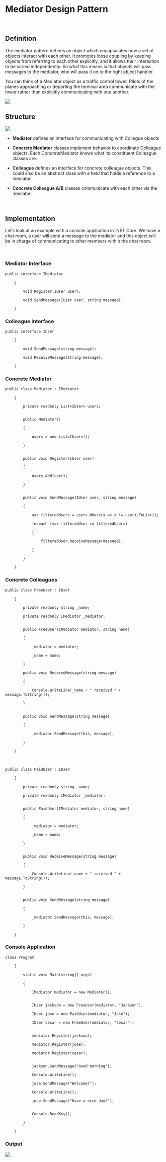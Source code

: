 Mediator Design Pattern
=======================

 

Definition
----------

The mediator pattern defines an object which encapsulates how a set of objects
interact with each other. It promotes loose coupling by keeping objects from
referring to each other explicitly, and it allows their interaction to be varied
independently. So what this means is that objects will pass messages to the
mediator, who will pass it on to the right object handler.

You can think of a Mediator object as a traffic control tower. Pilots of the
planes approaching or departing the terminal area communicate with the tower
rather than explicitly communicating with one another.

![](https://miro.medium.com/max/700/1*BJu9_D2BWkEnbOWtjrIdeg.png)

Structure
---------

![](https://miro.medium.com/max/661/1*PqPNGGDBgQj3Ge0OY-e7Nw.png)

-   **Mediator** defines an interface for communicating with Collegue objects

-   **Concrete Mediator** classes implement behavior to coordinate Colleague
    objects. Each ConcreteMediator knows what its constituent Colleague classes
    are.

-   **Colleague** defines an interface for concrete colleague objects. This
    could also be an abstract class with a field that holds a reference to a
    mediator.

-   **Concrete Colleague A/B** classes communicate with each other via the
    mediator.

 

Implementation
--------------

Let’s look at an example with a console application in .NET Core. We have a chat
room, a user will send a message to the mediator and this object will be in
charge of communicating to other members within the chat room.

 

### Mediator Interface

~~~~~~~~~~~~~~~~~~~~~~~~~~~~~~~~~~~~~~~~~~~~~~~~~~~~~~~~~~~~~~~~~~~~~~~~~~~~~~~~
public interface IMediator
~~~~~~~~~~~~~~~~~~~~~~~~~~~~~~~~~~~~~~~~~~~~~~~~~~~~~~~~~~~~~~~~~~~~~~~~~~~~~~~~

~~~~~~~~~~~~~~~~~~~~~~~~~~~~~~~~~~~~~~~~~~~~~~~~~~~~~~~~~~~~~~~~~~~~~~~~~~~~~~~~
    {
~~~~~~~~~~~~~~~~~~~~~~~~~~~~~~~~~~~~~~~~~~~~~~~~~~~~~~~~~~~~~~~~~~~~~~~~~~~~~~~~

~~~~~~~~~~~~~~~~~~~~~~~~~~~~~~~~~~~~~~~~~~~~~~~~~~~~~~~~~~~~~~~~~~~~~~~~~~~~~~~~
        void Register(IUser user);
~~~~~~~~~~~~~~~~~~~~~~~~~~~~~~~~~~~~~~~~~~~~~~~~~~~~~~~~~~~~~~~~~~~~~~~~~~~~~~~~

~~~~~~~~~~~~~~~~~~~~~~~~~~~~~~~~~~~~~~~~~~~~~~~~~~~~~~~~~~~~~~~~~~~~~~~~~~~~~~~~
        void SendMessage(IUser user, string message);
~~~~~~~~~~~~~~~~~~~~~~~~~~~~~~~~~~~~~~~~~~~~~~~~~~~~~~~~~~~~~~~~~~~~~~~~~~~~~~~~

~~~~~~~~~~~~~~~~~~~~~~~~~~~~~~~~~~~~~~~~~~~~~~~~~~~~~~~~~~~~~~~~~~~~~~~~~~~~~~~~
    }
~~~~~~~~~~~~~~~~~~~~~~~~~~~~~~~~~~~~~~~~~~~~~~~~~~~~~~~~~~~~~~~~~~~~~~~~~~~~~~~~

### Colleague Interface

~~~~~~~~~~~~~~~~~~~~~~~~~~~~~~~~~~~~~~~~~~~~~~~~~~~~~~~~~~~~~~~~~~~~~~~~~~~~~~~~
public interface IUser
~~~~~~~~~~~~~~~~~~~~~~~~~~~~~~~~~~~~~~~~~~~~~~~~~~~~~~~~~~~~~~~~~~~~~~~~~~~~~~~~

~~~~~~~~~~~~~~~~~~~~~~~~~~~~~~~~~~~~~~~~~~~~~~~~~~~~~~~~~~~~~~~~~~~~~~~~~~~~~~~~
    {
~~~~~~~~~~~~~~~~~~~~~~~~~~~~~~~~~~~~~~~~~~~~~~~~~~~~~~~~~~~~~~~~~~~~~~~~~~~~~~~~

~~~~~~~~~~~~~~~~~~~~~~~~~~~~~~~~~~~~~~~~~~~~~~~~~~~~~~~~~~~~~~~~~~~~~~~~~~~~~~~~
        void SendMessage(string message);
~~~~~~~~~~~~~~~~~~~~~~~~~~~~~~~~~~~~~~~~~~~~~~~~~~~~~~~~~~~~~~~~~~~~~~~~~~~~~~~~

~~~~~~~~~~~~~~~~~~~~~~~~~~~~~~~~~~~~~~~~~~~~~~~~~~~~~~~~~~~~~~~~~~~~~~~~~~~~~~~~
        void ReceiveMessage(string message);
~~~~~~~~~~~~~~~~~~~~~~~~~~~~~~~~~~~~~~~~~~~~~~~~~~~~~~~~~~~~~~~~~~~~~~~~~~~~~~~~

~~~~~~~~~~~~~~~~~~~~~~~~~~~~~~~~~~~~~~~~~~~~~~~~~~~~~~~~~~~~~~~~~~~~~~~~~~~~~~~~
    }
~~~~~~~~~~~~~~~~~~~~~~~~~~~~~~~~~~~~~~~~~~~~~~~~~~~~~~~~~~~~~~~~~~~~~~~~~~~~~~~~

### Concrete Mediator

~~~~~~~~~~~~~~~~~~~~~~~~~~~~~~~~~~~~~~~~~~~~~~~~~~~~~~~~~~~~~~~~~~~~~~~~~~~~~~~~
public class Mediator : IMediator
~~~~~~~~~~~~~~~~~~~~~~~~~~~~~~~~~~~~~~~~~~~~~~~~~~~~~~~~~~~~~~~~~~~~~~~~~~~~~~~~

~~~~~~~~~~~~~~~~~~~~~~~~~~~~~~~~~~~~~~~~~~~~~~~~~~~~~~~~~~~~~~~~~~~~~~~~~~~~~~~~
    {
~~~~~~~~~~~~~~~~~~~~~~~~~~~~~~~~~~~~~~~~~~~~~~~~~~~~~~~~~~~~~~~~~~~~~~~~~~~~~~~~

~~~~~~~~~~~~~~~~~~~~~~~~~~~~~~~~~~~~~~~~~~~~~~~~~~~~~~~~~~~~~~~~~~~~~~~~~~~~~~~~
        private readonly List<IUser> users;
~~~~~~~~~~~~~~~~~~~~~~~~~~~~~~~~~~~~~~~~~~~~~~~~~~~~~~~~~~~~~~~~~~~~~~~~~~~~~~~~

~~~~~~~~~~~~~~~~~~~~~~~~~~~~~~~~~~~~~~~~~~~~~~~~~~~~~~~~~~~~~~~~~~~~~~~~~~~~~~~~

~~~~~~~~~~~~~~~~~~~~~~~~~~~~~~~~~~~~~~~~~~~~~~~~~~~~~~~~~~~~~~~~~~~~~~~~~~~~~~~~

~~~~~~~~~~~~~~~~~~~~~~~~~~~~~~~~~~~~~~~~~~~~~~~~~~~~~~~~~~~~~~~~~~~~~~~~~~~~~~~~
        public Mediator()
~~~~~~~~~~~~~~~~~~~~~~~~~~~~~~~~~~~~~~~~~~~~~~~~~~~~~~~~~~~~~~~~~~~~~~~~~~~~~~~~

~~~~~~~~~~~~~~~~~~~~~~~~~~~~~~~~~~~~~~~~~~~~~~~~~~~~~~~~~~~~~~~~~~~~~~~~~~~~~~~~
        {
~~~~~~~~~~~~~~~~~~~~~~~~~~~~~~~~~~~~~~~~~~~~~~~~~~~~~~~~~~~~~~~~~~~~~~~~~~~~~~~~

~~~~~~~~~~~~~~~~~~~~~~~~~~~~~~~~~~~~~~~~~~~~~~~~~~~~~~~~~~~~~~~~~~~~~~~~~~~~~~~~
            users = new List<IUser>();
~~~~~~~~~~~~~~~~~~~~~~~~~~~~~~~~~~~~~~~~~~~~~~~~~~~~~~~~~~~~~~~~~~~~~~~~~~~~~~~~

~~~~~~~~~~~~~~~~~~~~~~~~~~~~~~~~~~~~~~~~~~~~~~~~~~~~~~~~~~~~~~~~~~~~~~~~~~~~~~~~
        }
~~~~~~~~~~~~~~~~~~~~~~~~~~~~~~~~~~~~~~~~~~~~~~~~~~~~~~~~~~~~~~~~~~~~~~~~~~~~~~~~

~~~~~~~~~~~~~~~~~~~~~~~~~~~~~~~~~~~~~~~~~~~~~~~~~~~~~~~~~~~~~~~~~~~~~~~~~~~~~~~~

~~~~~~~~~~~~~~~~~~~~~~~~~~~~~~~~~~~~~~~~~~~~~~~~~~~~~~~~~~~~~~~~~~~~~~~~~~~~~~~~

~~~~~~~~~~~~~~~~~~~~~~~~~~~~~~~~~~~~~~~~~~~~~~~~~~~~~~~~~~~~~~~~~~~~~~~~~~~~~~~~
        public void Register(IUser user)
~~~~~~~~~~~~~~~~~~~~~~~~~~~~~~~~~~~~~~~~~~~~~~~~~~~~~~~~~~~~~~~~~~~~~~~~~~~~~~~~

~~~~~~~~~~~~~~~~~~~~~~~~~~~~~~~~~~~~~~~~~~~~~~~~~~~~~~~~~~~~~~~~~~~~~~~~~~~~~~~~
        {
~~~~~~~~~~~~~~~~~~~~~~~~~~~~~~~~~~~~~~~~~~~~~~~~~~~~~~~~~~~~~~~~~~~~~~~~~~~~~~~~

~~~~~~~~~~~~~~~~~~~~~~~~~~~~~~~~~~~~~~~~~~~~~~~~~~~~~~~~~~~~~~~~~~~~~~~~~~~~~~~~
            users.Add(user);
~~~~~~~~~~~~~~~~~~~~~~~~~~~~~~~~~~~~~~~~~~~~~~~~~~~~~~~~~~~~~~~~~~~~~~~~~~~~~~~~

~~~~~~~~~~~~~~~~~~~~~~~~~~~~~~~~~~~~~~~~~~~~~~~~~~~~~~~~~~~~~~~~~~~~~~~~~~~~~~~~
        }
~~~~~~~~~~~~~~~~~~~~~~~~~~~~~~~~~~~~~~~~~~~~~~~~~~~~~~~~~~~~~~~~~~~~~~~~~~~~~~~~

~~~~~~~~~~~~~~~~~~~~~~~~~~~~~~~~~~~~~~~~~~~~~~~~~~~~~~~~~~~~~~~~~~~~~~~~~~~~~~~~

~~~~~~~~~~~~~~~~~~~~~~~~~~~~~~~~~~~~~~~~~~~~~~~~~~~~~~~~~~~~~~~~~~~~~~~~~~~~~~~~

~~~~~~~~~~~~~~~~~~~~~~~~~~~~~~~~~~~~~~~~~~~~~~~~~~~~~~~~~~~~~~~~~~~~~~~~~~~~~~~~
        public void SendMessage(IUser user, string message)
~~~~~~~~~~~~~~~~~~~~~~~~~~~~~~~~~~~~~~~~~~~~~~~~~~~~~~~~~~~~~~~~~~~~~~~~~~~~~~~~

~~~~~~~~~~~~~~~~~~~~~~~~~~~~~~~~~~~~~~~~~~~~~~~~~~~~~~~~~~~~~~~~~~~~~~~~~~~~~~~~
        {
~~~~~~~~~~~~~~~~~~~~~~~~~~~~~~~~~~~~~~~~~~~~~~~~~~~~~~~~~~~~~~~~~~~~~~~~~~~~~~~~

~~~~~~~~~~~~~~~~~~~~~~~~~~~~~~~~~~~~~~~~~~~~~~~~~~~~~~~~~~~~~~~~~~~~~~~~~~~~~~~~
            var filteredUsers = users.Where(x => x != user).ToList();
~~~~~~~~~~~~~~~~~~~~~~~~~~~~~~~~~~~~~~~~~~~~~~~~~~~~~~~~~~~~~~~~~~~~~~~~~~~~~~~~

~~~~~~~~~~~~~~~~~~~~~~~~~~~~~~~~~~~~~~~~~~~~~~~~~~~~~~~~~~~~~~~~~~~~~~~~~~~~~~~~
            foreach (var filteredUser in filteredUsers)
~~~~~~~~~~~~~~~~~~~~~~~~~~~~~~~~~~~~~~~~~~~~~~~~~~~~~~~~~~~~~~~~~~~~~~~~~~~~~~~~

~~~~~~~~~~~~~~~~~~~~~~~~~~~~~~~~~~~~~~~~~~~~~~~~~~~~~~~~~~~~~~~~~~~~~~~~~~~~~~~~
            {
~~~~~~~~~~~~~~~~~~~~~~~~~~~~~~~~~~~~~~~~~~~~~~~~~~~~~~~~~~~~~~~~~~~~~~~~~~~~~~~~

~~~~~~~~~~~~~~~~~~~~~~~~~~~~~~~~~~~~~~~~~~~~~~~~~~~~~~~~~~~~~~~~~~~~~~~~~~~~~~~~
                filteredUser.ReceiveMessage(message);
~~~~~~~~~~~~~~~~~~~~~~~~~~~~~~~~~~~~~~~~~~~~~~~~~~~~~~~~~~~~~~~~~~~~~~~~~~~~~~~~

~~~~~~~~~~~~~~~~~~~~~~~~~~~~~~~~~~~~~~~~~~~~~~~~~~~~~~~~~~~~~~~~~~~~~~~~~~~~~~~~
            }
~~~~~~~~~~~~~~~~~~~~~~~~~~~~~~~~~~~~~~~~~~~~~~~~~~~~~~~~~~~~~~~~~~~~~~~~~~~~~~~~

~~~~~~~~~~~~~~~~~~~~~~~~~~~~~~~~~~~~~~~~~~~~~~~~~~~~~~~~~~~~~~~~~~~~~~~~~~~~~~~~
        }
~~~~~~~~~~~~~~~~~~~~~~~~~~~~~~~~~~~~~~~~~~~~~~~~~~~~~~~~~~~~~~~~~~~~~~~~~~~~~~~~

~~~~~~~~~~~~~~~~~~~~~~~~~~~~~~~~~~~~~~~~~~~~~~~~~~~~~~~~~~~~~~~~~~~~~~~~~~~~~~~~
    }
~~~~~~~~~~~~~~~~~~~~~~~~~~~~~~~~~~~~~~~~~~~~~~~~~~~~~~~~~~~~~~~~~~~~~~~~~~~~~~~~

### Concrete Colleagues

~~~~~~~~~~~~~~~~~~~~~~~~~~~~~~~~~~~~~~~~~~~~~~~~~~~~~~~~~~~~~~~~~~~~~~~~~~~~~~~~
public class FreeUser : IUser
~~~~~~~~~~~~~~~~~~~~~~~~~~~~~~~~~~~~~~~~~~~~~~~~~~~~~~~~~~~~~~~~~~~~~~~~~~~~~~~~

~~~~~~~~~~~~~~~~~~~~~~~~~~~~~~~~~~~~~~~~~~~~~~~~~~~~~~~~~~~~~~~~~~~~~~~~~~~~~~~~
    {
~~~~~~~~~~~~~~~~~~~~~~~~~~~~~~~~~~~~~~~~~~~~~~~~~~~~~~~~~~~~~~~~~~~~~~~~~~~~~~~~

~~~~~~~~~~~~~~~~~~~~~~~~~~~~~~~~~~~~~~~~~~~~~~~~~~~~~~~~~~~~~~~~~~~~~~~~~~~~~~~~
        private readonly string _name;
~~~~~~~~~~~~~~~~~~~~~~~~~~~~~~~~~~~~~~~~~~~~~~~~~~~~~~~~~~~~~~~~~~~~~~~~~~~~~~~~

~~~~~~~~~~~~~~~~~~~~~~~~~~~~~~~~~~~~~~~~~~~~~~~~~~~~~~~~~~~~~~~~~~~~~~~~~~~~~~~~
        private readonly IMediator _mediator;
~~~~~~~~~~~~~~~~~~~~~~~~~~~~~~~~~~~~~~~~~~~~~~~~~~~~~~~~~~~~~~~~~~~~~~~~~~~~~~~~

~~~~~~~~~~~~~~~~~~~~~~~~~~~~~~~~~~~~~~~~~~~~~~~~~~~~~~~~~~~~~~~~~~~~~~~~~~~~~~~~

~~~~~~~~~~~~~~~~~~~~~~~~~~~~~~~~~~~~~~~~~~~~~~~~~~~~~~~~~~~~~~~~~~~~~~~~~~~~~~~~

~~~~~~~~~~~~~~~~~~~~~~~~~~~~~~~~~~~~~~~~~~~~~~~~~~~~~~~~~~~~~~~~~~~~~~~~~~~~~~~~
        public FreeUser(IMediator mediator, string name)
~~~~~~~~~~~~~~~~~~~~~~~~~~~~~~~~~~~~~~~~~~~~~~~~~~~~~~~~~~~~~~~~~~~~~~~~~~~~~~~~

~~~~~~~~~~~~~~~~~~~~~~~~~~~~~~~~~~~~~~~~~~~~~~~~~~~~~~~~~~~~~~~~~~~~~~~~~~~~~~~~
        {
~~~~~~~~~~~~~~~~~~~~~~~~~~~~~~~~~~~~~~~~~~~~~~~~~~~~~~~~~~~~~~~~~~~~~~~~~~~~~~~~

~~~~~~~~~~~~~~~~~~~~~~~~~~~~~~~~~~~~~~~~~~~~~~~~~~~~~~~~~~~~~~~~~~~~~~~~~~~~~~~~
            _mediator = mediator;
~~~~~~~~~~~~~~~~~~~~~~~~~~~~~~~~~~~~~~~~~~~~~~~~~~~~~~~~~~~~~~~~~~~~~~~~~~~~~~~~

~~~~~~~~~~~~~~~~~~~~~~~~~~~~~~~~~~~~~~~~~~~~~~~~~~~~~~~~~~~~~~~~~~~~~~~~~~~~~~~~
            _name = name;
~~~~~~~~~~~~~~~~~~~~~~~~~~~~~~~~~~~~~~~~~~~~~~~~~~~~~~~~~~~~~~~~~~~~~~~~~~~~~~~~

~~~~~~~~~~~~~~~~~~~~~~~~~~~~~~~~~~~~~~~~~~~~~~~~~~~~~~~~~~~~~~~~~~~~~~~~~~~~~~~~
        }
~~~~~~~~~~~~~~~~~~~~~~~~~~~~~~~~~~~~~~~~~~~~~~~~~~~~~~~~~~~~~~~~~~~~~~~~~~~~~~~~

~~~~~~~~~~~~~~~~~~~~~~~~~~~~~~~~~~~~~~~~~~~~~~~~~~~~~~~~~~~~~~~~~~~~~~~~~~~~~~~~
        public void ReceiveMessage(string message)
~~~~~~~~~~~~~~~~~~~~~~~~~~~~~~~~~~~~~~~~~~~~~~~~~~~~~~~~~~~~~~~~~~~~~~~~~~~~~~~~

~~~~~~~~~~~~~~~~~~~~~~~~~~~~~~~~~~~~~~~~~~~~~~~~~~~~~~~~~~~~~~~~~~~~~~~~~~~~~~~~
        {
~~~~~~~~~~~~~~~~~~~~~~~~~~~~~~~~~~~~~~~~~~~~~~~~~~~~~~~~~~~~~~~~~~~~~~~~~~~~~~~~

~~~~~~~~~~~~~~~~~~~~~~~~~~~~~~~~~~~~~~~~~~~~~~~~~~~~~~~~~~~~~~~~~~~~~~~~~~~~~~~~
            Console.WriteLine(_name + " received " + message.ToString());
~~~~~~~~~~~~~~~~~~~~~~~~~~~~~~~~~~~~~~~~~~~~~~~~~~~~~~~~~~~~~~~~~~~~~~~~~~~~~~~~

~~~~~~~~~~~~~~~~~~~~~~~~~~~~~~~~~~~~~~~~~~~~~~~~~~~~~~~~~~~~~~~~~~~~~~~~~~~~~~~~
        }
~~~~~~~~~~~~~~~~~~~~~~~~~~~~~~~~~~~~~~~~~~~~~~~~~~~~~~~~~~~~~~~~~~~~~~~~~~~~~~~~

~~~~~~~~~~~~~~~~~~~~~~~~~~~~~~~~~~~~~~~~~~~~~~~~~~~~~~~~~~~~~~~~~~~~~~~~~~~~~~~~

~~~~~~~~~~~~~~~~~~~~~~~~~~~~~~~~~~~~~~~~~~~~~~~~~~~~~~~~~~~~~~~~~~~~~~~~~~~~~~~~

~~~~~~~~~~~~~~~~~~~~~~~~~~~~~~~~~~~~~~~~~~~~~~~~~~~~~~~~~~~~~~~~~~~~~~~~~~~~~~~~
        public void SendMessage(string message)
~~~~~~~~~~~~~~~~~~~~~~~~~~~~~~~~~~~~~~~~~~~~~~~~~~~~~~~~~~~~~~~~~~~~~~~~~~~~~~~~

~~~~~~~~~~~~~~~~~~~~~~~~~~~~~~~~~~~~~~~~~~~~~~~~~~~~~~~~~~~~~~~~~~~~~~~~~~~~~~~~
        {
~~~~~~~~~~~~~~~~~~~~~~~~~~~~~~~~~~~~~~~~~~~~~~~~~~~~~~~~~~~~~~~~~~~~~~~~~~~~~~~~

~~~~~~~~~~~~~~~~~~~~~~~~~~~~~~~~~~~~~~~~~~~~~~~~~~~~~~~~~~~~~~~~~~~~~~~~~~~~~~~~
            _mediator.SendMessage(this, message);
~~~~~~~~~~~~~~~~~~~~~~~~~~~~~~~~~~~~~~~~~~~~~~~~~~~~~~~~~~~~~~~~~~~~~~~~~~~~~~~~

~~~~~~~~~~~~~~~~~~~~~~~~~~~~~~~~~~~~~~~~~~~~~~~~~~~~~~~~~~~~~~~~~~~~~~~~~~~~~~~~
        }
~~~~~~~~~~~~~~~~~~~~~~~~~~~~~~~~~~~~~~~~~~~~~~~~~~~~~~~~~~~~~~~~~~~~~~~~~~~~~~~~

~~~~~~~~~~~~~~~~~~~~~~~~~~~~~~~~~~~~~~~~~~~~~~~~~~~~~~~~~~~~~~~~~~~~~~~~~~~~~~~~
    }
~~~~~~~~~~~~~~~~~~~~~~~~~~~~~~~~~~~~~~~~~~~~~~~~~~~~~~~~~~~~~~~~~~~~~~~~~~~~~~~~

 

~~~~~~~~~~~~~~~~~~~~~~~~~~~~~~~~~~~~~~~~~~~~~~~~~~~~~~~~~~~~~~~~~~~~~~~~~~~~~~~~
public class PaidUser : IUser
~~~~~~~~~~~~~~~~~~~~~~~~~~~~~~~~~~~~~~~~~~~~~~~~~~~~~~~~~~~~~~~~~~~~~~~~~~~~~~~~

~~~~~~~~~~~~~~~~~~~~~~~~~~~~~~~~~~~~~~~~~~~~~~~~~~~~~~~~~~~~~~~~~~~~~~~~~~~~~~~~
    {
~~~~~~~~~~~~~~~~~~~~~~~~~~~~~~~~~~~~~~~~~~~~~~~~~~~~~~~~~~~~~~~~~~~~~~~~~~~~~~~~

~~~~~~~~~~~~~~~~~~~~~~~~~~~~~~~~~~~~~~~~~~~~~~~~~~~~~~~~~~~~~~~~~~~~~~~~~~~~~~~~
        private readonly string _name;
~~~~~~~~~~~~~~~~~~~~~~~~~~~~~~~~~~~~~~~~~~~~~~~~~~~~~~~~~~~~~~~~~~~~~~~~~~~~~~~~

~~~~~~~~~~~~~~~~~~~~~~~~~~~~~~~~~~~~~~~~~~~~~~~~~~~~~~~~~~~~~~~~~~~~~~~~~~~~~~~~
        private readonly IMediator _mediator;
~~~~~~~~~~~~~~~~~~~~~~~~~~~~~~~~~~~~~~~~~~~~~~~~~~~~~~~~~~~~~~~~~~~~~~~~~~~~~~~~

~~~~~~~~~~~~~~~~~~~~~~~~~~~~~~~~~~~~~~~~~~~~~~~~~~~~~~~~~~~~~~~~~~~~~~~~~~~~~~~~

~~~~~~~~~~~~~~~~~~~~~~~~~~~~~~~~~~~~~~~~~~~~~~~~~~~~~~~~~~~~~~~~~~~~~~~~~~~~~~~~

~~~~~~~~~~~~~~~~~~~~~~~~~~~~~~~~~~~~~~~~~~~~~~~~~~~~~~~~~~~~~~~~~~~~~~~~~~~~~~~~
        public PaidUser(IMediator mediator, string name)
~~~~~~~~~~~~~~~~~~~~~~~~~~~~~~~~~~~~~~~~~~~~~~~~~~~~~~~~~~~~~~~~~~~~~~~~~~~~~~~~

~~~~~~~~~~~~~~~~~~~~~~~~~~~~~~~~~~~~~~~~~~~~~~~~~~~~~~~~~~~~~~~~~~~~~~~~~~~~~~~~
        {
~~~~~~~~~~~~~~~~~~~~~~~~~~~~~~~~~~~~~~~~~~~~~~~~~~~~~~~~~~~~~~~~~~~~~~~~~~~~~~~~

~~~~~~~~~~~~~~~~~~~~~~~~~~~~~~~~~~~~~~~~~~~~~~~~~~~~~~~~~~~~~~~~~~~~~~~~~~~~~~~~
            _mediator = mediator;
~~~~~~~~~~~~~~~~~~~~~~~~~~~~~~~~~~~~~~~~~~~~~~~~~~~~~~~~~~~~~~~~~~~~~~~~~~~~~~~~

~~~~~~~~~~~~~~~~~~~~~~~~~~~~~~~~~~~~~~~~~~~~~~~~~~~~~~~~~~~~~~~~~~~~~~~~~~~~~~~~
            _name = name;
~~~~~~~~~~~~~~~~~~~~~~~~~~~~~~~~~~~~~~~~~~~~~~~~~~~~~~~~~~~~~~~~~~~~~~~~~~~~~~~~

~~~~~~~~~~~~~~~~~~~~~~~~~~~~~~~~~~~~~~~~~~~~~~~~~~~~~~~~~~~~~~~~~~~~~~~~~~~~~~~~
        }
~~~~~~~~~~~~~~~~~~~~~~~~~~~~~~~~~~~~~~~~~~~~~~~~~~~~~~~~~~~~~~~~~~~~~~~~~~~~~~~~

~~~~~~~~~~~~~~~~~~~~~~~~~~~~~~~~~~~~~~~~~~~~~~~~~~~~~~~~~~~~~~~~~~~~~~~~~~~~~~~~

~~~~~~~~~~~~~~~~~~~~~~~~~~~~~~~~~~~~~~~~~~~~~~~~~~~~~~~~~~~~~~~~~~~~~~~~~~~~~~~~

~~~~~~~~~~~~~~~~~~~~~~~~~~~~~~~~~~~~~~~~~~~~~~~~~~~~~~~~~~~~~~~~~~~~~~~~~~~~~~~~
        public void ReceiveMessage(string message)
~~~~~~~~~~~~~~~~~~~~~~~~~~~~~~~~~~~~~~~~~~~~~~~~~~~~~~~~~~~~~~~~~~~~~~~~~~~~~~~~

~~~~~~~~~~~~~~~~~~~~~~~~~~~~~~~~~~~~~~~~~~~~~~~~~~~~~~~~~~~~~~~~~~~~~~~~~~~~~~~~
        {
~~~~~~~~~~~~~~~~~~~~~~~~~~~~~~~~~~~~~~~~~~~~~~~~~~~~~~~~~~~~~~~~~~~~~~~~~~~~~~~~

~~~~~~~~~~~~~~~~~~~~~~~~~~~~~~~~~~~~~~~~~~~~~~~~~~~~~~~~~~~~~~~~~~~~~~~~~~~~~~~~
            Console.WriteLine(_name + " received " + message.ToString());
~~~~~~~~~~~~~~~~~~~~~~~~~~~~~~~~~~~~~~~~~~~~~~~~~~~~~~~~~~~~~~~~~~~~~~~~~~~~~~~~

~~~~~~~~~~~~~~~~~~~~~~~~~~~~~~~~~~~~~~~~~~~~~~~~~~~~~~~~~~~~~~~~~~~~~~~~~~~~~~~~
        }
~~~~~~~~~~~~~~~~~~~~~~~~~~~~~~~~~~~~~~~~~~~~~~~~~~~~~~~~~~~~~~~~~~~~~~~~~~~~~~~~

~~~~~~~~~~~~~~~~~~~~~~~~~~~~~~~~~~~~~~~~~~~~~~~~~~~~~~~~~~~~~~~~~~~~~~~~~~~~~~~~

~~~~~~~~~~~~~~~~~~~~~~~~~~~~~~~~~~~~~~~~~~~~~~~~~~~~~~~~~~~~~~~~~~~~~~~~~~~~~~~~

~~~~~~~~~~~~~~~~~~~~~~~~~~~~~~~~~~~~~~~~~~~~~~~~~~~~~~~~~~~~~~~~~~~~~~~~~~~~~~~~
        public void SendMessage(string message)
~~~~~~~~~~~~~~~~~~~~~~~~~~~~~~~~~~~~~~~~~~~~~~~~~~~~~~~~~~~~~~~~~~~~~~~~~~~~~~~~

~~~~~~~~~~~~~~~~~~~~~~~~~~~~~~~~~~~~~~~~~~~~~~~~~~~~~~~~~~~~~~~~~~~~~~~~~~~~~~~~
        {
~~~~~~~~~~~~~~~~~~~~~~~~~~~~~~~~~~~~~~~~~~~~~~~~~~~~~~~~~~~~~~~~~~~~~~~~~~~~~~~~

~~~~~~~~~~~~~~~~~~~~~~~~~~~~~~~~~~~~~~~~~~~~~~~~~~~~~~~~~~~~~~~~~~~~~~~~~~~~~~~~
            _mediator.SendMessage(this, message);
~~~~~~~~~~~~~~~~~~~~~~~~~~~~~~~~~~~~~~~~~~~~~~~~~~~~~~~~~~~~~~~~~~~~~~~~~~~~~~~~

~~~~~~~~~~~~~~~~~~~~~~~~~~~~~~~~~~~~~~~~~~~~~~~~~~~~~~~~~~~~~~~~~~~~~~~~~~~~~~~~
        }
~~~~~~~~~~~~~~~~~~~~~~~~~~~~~~~~~~~~~~~~~~~~~~~~~~~~~~~~~~~~~~~~~~~~~~~~~~~~~~~~

~~~~~~~~~~~~~~~~~~~~~~~~~~~~~~~~~~~~~~~~~~~~~~~~~~~~~~~~~~~~~~~~~~~~~~~~~~~~~~~~
    }
~~~~~~~~~~~~~~~~~~~~~~~~~~~~~~~~~~~~~~~~~~~~~~~~~~~~~~~~~~~~~~~~~~~~~~~~~~~~~~~~

### Console Application

~~~~~~~~~~~~~~~~~~~~~~~~~~~~~~~~~~~~~~~~~~~~~~~~~~~~~~~~~~~~~~~~~~~~~~~~~~~~~~~~
class Program
~~~~~~~~~~~~~~~~~~~~~~~~~~~~~~~~~~~~~~~~~~~~~~~~~~~~~~~~~~~~~~~~~~~~~~~~~~~~~~~~

~~~~~~~~~~~~~~~~~~~~~~~~~~~~~~~~~~~~~~~~~~~~~~~~~~~~~~~~~~~~~~~~~~~~~~~~~~~~~~~~
    {
~~~~~~~~~~~~~~~~~~~~~~~~~~~~~~~~~~~~~~~~~~~~~~~~~~~~~~~~~~~~~~~~~~~~~~~~~~~~~~~~

~~~~~~~~~~~~~~~~~~~~~~~~~~~~~~~~~~~~~~~~~~~~~~~~~~~~~~~~~~~~~~~~~~~~~~~~~~~~~~~~
        static void Main(string[] args)
~~~~~~~~~~~~~~~~~~~~~~~~~~~~~~~~~~~~~~~~~~~~~~~~~~~~~~~~~~~~~~~~~~~~~~~~~~~~~~~~

~~~~~~~~~~~~~~~~~~~~~~~~~~~~~~~~~~~~~~~~~~~~~~~~~~~~~~~~~~~~~~~~~~~~~~~~~~~~~~~~
        {
~~~~~~~~~~~~~~~~~~~~~~~~~~~~~~~~~~~~~~~~~~~~~~~~~~~~~~~~~~~~~~~~~~~~~~~~~~~~~~~~

~~~~~~~~~~~~~~~~~~~~~~~~~~~~~~~~~~~~~~~~~~~~~~~~~~~~~~~~~~~~~~~~~~~~~~~~~~~~~~~~
            IMediator mediator = new Mediator();
~~~~~~~~~~~~~~~~~~~~~~~~~~~~~~~~~~~~~~~~~~~~~~~~~~~~~~~~~~~~~~~~~~~~~~~~~~~~~~~~

~~~~~~~~~~~~~~~~~~~~~~~~~~~~~~~~~~~~~~~~~~~~~~~~~~~~~~~~~~~~~~~~~~~~~~~~~~~~~~~~

~~~~~~~~~~~~~~~~~~~~~~~~~~~~~~~~~~~~~~~~~~~~~~~~~~~~~~~~~~~~~~~~~~~~~~~~~~~~~~~~

~~~~~~~~~~~~~~~~~~~~~~~~~~~~~~~~~~~~~~~~~~~~~~~~~~~~~~~~~~~~~~~~~~~~~~~~~~~~~~~~
            IUser jackson = new FreeUser(mediator, "Jackson");
~~~~~~~~~~~~~~~~~~~~~~~~~~~~~~~~~~~~~~~~~~~~~~~~~~~~~~~~~~~~~~~~~~~~~~~~~~~~~~~~

~~~~~~~~~~~~~~~~~~~~~~~~~~~~~~~~~~~~~~~~~~~~~~~~~~~~~~~~~~~~~~~~~~~~~~~~~~~~~~~~
            IUser jose = new PaidUser(mediator, "Jose");
~~~~~~~~~~~~~~~~~~~~~~~~~~~~~~~~~~~~~~~~~~~~~~~~~~~~~~~~~~~~~~~~~~~~~~~~~~~~~~~~

~~~~~~~~~~~~~~~~~~~~~~~~~~~~~~~~~~~~~~~~~~~~~~~~~~~~~~~~~~~~~~~~~~~~~~~~~~~~~~~~
            IUser cesar = new FreeUser(mediator, "Cesar");
~~~~~~~~~~~~~~~~~~~~~~~~~~~~~~~~~~~~~~~~~~~~~~~~~~~~~~~~~~~~~~~~~~~~~~~~~~~~~~~~

~~~~~~~~~~~~~~~~~~~~~~~~~~~~~~~~~~~~~~~~~~~~~~~~~~~~~~~~~~~~~~~~~~~~~~~~~~~~~~~~

~~~~~~~~~~~~~~~~~~~~~~~~~~~~~~~~~~~~~~~~~~~~~~~~~~~~~~~~~~~~~~~~~~~~~~~~~~~~~~~~

~~~~~~~~~~~~~~~~~~~~~~~~~~~~~~~~~~~~~~~~~~~~~~~~~~~~~~~~~~~~~~~~~~~~~~~~~~~~~~~~
            mediator.Register(jackson);
~~~~~~~~~~~~~~~~~~~~~~~~~~~~~~~~~~~~~~~~~~~~~~~~~~~~~~~~~~~~~~~~~~~~~~~~~~~~~~~~

~~~~~~~~~~~~~~~~~~~~~~~~~~~~~~~~~~~~~~~~~~~~~~~~~~~~~~~~~~~~~~~~~~~~~~~~~~~~~~~~
            mediator.Register(jose);
~~~~~~~~~~~~~~~~~~~~~~~~~~~~~~~~~~~~~~~~~~~~~~~~~~~~~~~~~~~~~~~~~~~~~~~~~~~~~~~~

~~~~~~~~~~~~~~~~~~~~~~~~~~~~~~~~~~~~~~~~~~~~~~~~~~~~~~~~~~~~~~~~~~~~~~~~~~~~~~~~
            mediator.Register(cesar);
~~~~~~~~~~~~~~~~~~~~~~~~~~~~~~~~~~~~~~~~~~~~~~~~~~~~~~~~~~~~~~~~~~~~~~~~~~~~~~~~

~~~~~~~~~~~~~~~~~~~~~~~~~~~~~~~~~~~~~~~~~~~~~~~~~~~~~~~~~~~~~~~~~~~~~~~~~~~~~~~~

~~~~~~~~~~~~~~~~~~~~~~~~~~~~~~~~~~~~~~~~~~~~~~~~~~~~~~~~~~~~~~~~~~~~~~~~~~~~~~~~

~~~~~~~~~~~~~~~~~~~~~~~~~~~~~~~~~~~~~~~~~~~~~~~~~~~~~~~~~~~~~~~~~~~~~~~~~~~~~~~~
            jackson.SendMessage("Good morning");
~~~~~~~~~~~~~~~~~~~~~~~~~~~~~~~~~~~~~~~~~~~~~~~~~~~~~~~~~~~~~~~~~~~~~~~~~~~~~~~~

~~~~~~~~~~~~~~~~~~~~~~~~~~~~~~~~~~~~~~~~~~~~~~~~~~~~~~~~~~~~~~~~~~~~~~~~~~~~~~~~
            Console.WriteLine();
~~~~~~~~~~~~~~~~~~~~~~~~~~~~~~~~~~~~~~~~~~~~~~~~~~~~~~~~~~~~~~~~~~~~~~~~~~~~~~~~

~~~~~~~~~~~~~~~~~~~~~~~~~~~~~~~~~~~~~~~~~~~~~~~~~~~~~~~~~~~~~~~~~~~~~~~~~~~~~~~~
            jose.SendMessage("Welcome!");
~~~~~~~~~~~~~~~~~~~~~~~~~~~~~~~~~~~~~~~~~~~~~~~~~~~~~~~~~~~~~~~~~~~~~~~~~~~~~~~~

~~~~~~~~~~~~~~~~~~~~~~~~~~~~~~~~~~~~~~~~~~~~~~~~~~~~~~~~~~~~~~~~~~~~~~~~~~~~~~~~
            Console.WriteLine();
~~~~~~~~~~~~~~~~~~~~~~~~~~~~~~~~~~~~~~~~~~~~~~~~~~~~~~~~~~~~~~~~~~~~~~~~~~~~~~~~

~~~~~~~~~~~~~~~~~~~~~~~~~~~~~~~~~~~~~~~~~~~~~~~~~~~~~~~~~~~~~~~~~~~~~~~~~~~~~~~~
            jose.SendMessage("Have a nice day!");
~~~~~~~~~~~~~~~~~~~~~~~~~~~~~~~~~~~~~~~~~~~~~~~~~~~~~~~~~~~~~~~~~~~~~~~~~~~~~~~~

~~~~~~~~~~~~~~~~~~~~~~~~~~~~~~~~~~~~~~~~~~~~~~~~~~~~~~~~~~~~~~~~~~~~~~~~~~~~~~~~

~~~~~~~~~~~~~~~~~~~~~~~~~~~~~~~~~~~~~~~~~~~~~~~~~~~~~~~~~~~~~~~~~~~~~~~~~~~~~~~~

~~~~~~~~~~~~~~~~~~~~~~~~~~~~~~~~~~~~~~~~~~~~~~~~~~~~~~~~~~~~~~~~~~~~~~~~~~~~~~~~
            Console.ReadKey();
~~~~~~~~~~~~~~~~~~~~~~~~~~~~~~~~~~~~~~~~~~~~~~~~~~~~~~~~~~~~~~~~~~~~~~~~~~~~~~~~

~~~~~~~~~~~~~~~~~~~~~~~~~~~~~~~~~~~~~~~~~~~~~~~~~~~~~~~~~~~~~~~~~~~~~~~~~~~~~~~~
        }
~~~~~~~~~~~~~~~~~~~~~~~~~~~~~~~~~~~~~~~~~~~~~~~~~~~~~~~~~~~~~~~~~~~~~~~~~~~~~~~~

~~~~~~~~~~~~~~~~~~~~~~~~~~~~~~~~~~~~~~~~~~~~~~~~~~~~~~~~~~~~~~~~~~~~~~~~~~~~~~~~
    }
~~~~~~~~~~~~~~~~~~~~~~~~~~~~~~~~~~~~~~~~~~~~~~~~~~~~~~~~~~~~~~~~~~~~~~~~~~~~~~~~

### Output

![](https://miro.medium.com/max/317/1*ZvJ1Y0YZg33k48FAeyKD7g.png)
